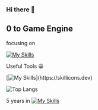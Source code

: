 ### Hi there 👋

## 0 to Game Engine

focusing on

[![My Skills](https://skillicons.dev/icons?i=cpp,cmake,unreal,lua)](https://skillicons.dev)

Useful Tools 😀

[![My Skills](https://skillicons.dev/icons?i=godot,vim,visualstudio,)](https://skillicons.dev)

![Top Langs](https://github-readme-stats.vercel.app/api/top-langs/?username=GusT177&hide_progress=true)


5 years in
[![My Skills](https://skillicons.dev/icons?i=discord)](https://skillicons.dev)

